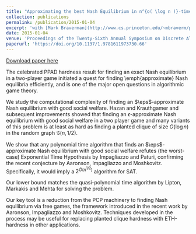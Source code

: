 ```yaml
---
title: "Approximating the best Nash Equilibrium in n^{o( \log n )}-time breaks the Exponential Time Hypothesis"
collection: publications
permalink: /publication/2015-01-04
excerpt: 'with [Mark Braverman](http://www.cs.princeton.edu/~mbraverm/pmwiki/index.php?n=Site.Main?setview=display) and [Omri Weinstein](http://www.cs.columbia.edu/~omri/)'
date: 2015-01-04
venue: 'Proceedings of the Twenty-Sixth Annual Symposium on Discrete Algorithms'
paperurl: 'https://doi.org/10.1137/1.9781611973730.66'
---
```


[Download paper here](https://doi.org/10.1137/1.9781611973730.66)

The celebrated PPAD hardness result for finding an exact Nash equilibrium in a two-player game
initiated a quest for finding \emph{approximate} Nash equilibria efficiently, and is one of the major open questions in algorithmic game theory.

We study the computational complexity of finding an $\eps$-approximate Nash equilibrium with good social welfare. Hazan and Krauthgamer and subsequent improvements showed that finding an $\epsilon$-approximate Nash equilibrium with good social welfare in a two player game and many variants of this problem is at least as hard as finding a planted clique of size $O(\log n)$ in the random graph $\mathcal{G}(n,1/2)$.

We show that any polynomial time algorithm that finds an $\eps$-approximate Nash equilibrium with good social welfare refutes (the worst-case) Exponential Time Hypothesis by Impagliazzo and Paturi, confirming the recent conjecture by Aaronson, Impagliazzo and Moshkovitz. Specifically, it would imply a $2^{\tilde{O}(n^{1/2})}$ algorithm for SAT. 

Our lower bound matches the quasi-polynomial time algorithm by Lipton, Markakis and Mehta for solving the problem.

Our key tool is a reduction from the PCP machinery to finding Nash equilibrium via free games, the framework introduced in the recent work by Aaronson, Impagliazzo and Moshkovitz. 
Techniques developed in the process may be useful for replacing planted clique hardness with ETH-hardness in other applications. 